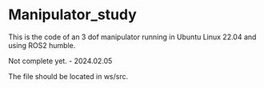 # Manipulator_study

This is the code of an 3 dof manipulator running in Ubuntu Linux 22.04 and using ROS2 humble. 


Not complete yet. - 2024.02.05

The file should be located in ws/src.
